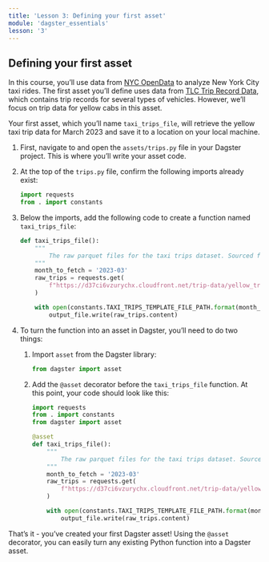 ```yaml
---
title: 'Lesson 3: Defining your first asset'
module: 'dagster_essentials'
lesson: '3'
---
```


## Defining your first asset

In this course, you’ll use data from [NYC OpenData](https://opendata.cityofnewyork.us/) to analyze New York City taxi rides. The first asset you’ll define uses data from [TLC Trip Record Data](https://www.nyc.gov/site/tlc/about/tlc-trip-record-data.page), which contains trip records for several types of vehicles. However, we’ll focus on trip data for yellow cabs in this asset.

Your first asset, which you’ll name `taxi_trips_file`, will retrieve the yellow taxi trip data for March 2023 and save it to a location on your local machine.

1. First, navigate to and open the `assets/trips.py` file in your Dagster project. This is where you’ll write your asset code.
2. At the top of the `trips.py` file, confirm the following imports already exist:

   ```python
   import requests
   from . import constants
   ```

3. Below the imports, add the following code to create a function named `taxi_trips_file`:

   ```python
   def taxi_trips_file():
       """
           The raw parquet files for the taxi trips dataset. Sourced from the NYC Open Data portal.
       """
       month_to_fetch = '2023-03'
       raw_trips = requests.get(
           f"https://d37ci6vzurychx.cloudfront.net/trip-data/yellow_tripdata_{month_to_fetch}.parquet"
       )

       with open(constants.TAXI_TRIPS_TEMPLATE_FILE_PATH.format(month_to_fetch), "wb") as output_file:
           output_file.write(raw_trips.content)
   ```

4. To turn the function into an asset in Dagster, you’ll need to do two things:

   1. Import `asset` from the Dagster library:

      ```python
      from dagster import asset
      ```

   2. Add the `@asset` decorator before the `taxi_trips_file` function. At this point, your code should look like this:

      ```python
      import requests
      from . import constants
      from dagster import asset

      @asset
      def taxi_trips_file():
          """
              The raw parquet files for the taxi trips dataset. Sourced from the NYC Open Data portal.
          """
          month_to_fetch = '2023-03'
          raw_trips = requests.get(
              f"https://d37ci6vzurychx.cloudfront.net/trip-data/yellow_tripdata_{month_to_fetch}.parquet"
          )

          with open(constants.TAXI_TRIPS_TEMPLATE_FILE_PATH.format(month_to_fetch), "wb") as output_file:
              output_file.write(raw_trips.content)
      ```

That’s it - you’ve created your first Dagster asset! Using the `@asset` decorator, you can easily turn any existing Python function into a Dagster asset.
